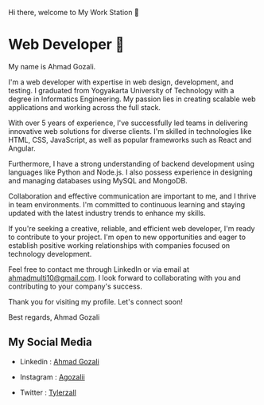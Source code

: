 Hi there, welcome to My Work Station 👋

# Web Developer 🚩

My name is Ahmad Gozali.

I'm a web developer with expertise in web design, development, and testing. I graduated from Yogyakarta University of Technology with a degree in Informatics Engineering. My passion lies in creating scalable web applications and working across the full stack.

With over 5 years of experience, I've successfully led teams in delivering innovative web solutions for diverse clients. I'm skilled in technologies like HTML, CSS, JavaScript, as well as popular frameworks such as React and Angular.

Furthermore, I have a strong understanding of backend development using languages like Python and Node.js. I also possess experience in designing and managing databases using MySQL and MongoDB.

Collaboration and effective communication are important to me, and I thrive in team environments. I'm committed to continuous learning and staying updated with the latest industry trends to enhance my skills.

If you're seeking a creative, reliable, and efficient web developer, I'm ready to contribute to your project. I'm open to new opportunities and eager to establish positive working relationships with companies focused on technology development.

Feel free to contact me through LinkedIn or via email at ahmadmulti10@gmail.com. I look forward to collaborating with you and contributing to your company's success.

Thank you for visiting my profile. Let's connect soon!

Best regards,
Ahmad Gozali

## My Social Media

- Linkedin : [Ahmad Gozali](https://www.linkedin.com/in/ahmad-gozali/)
* Instagram : [Agozalii](https://www.instagram.com/agozalii/?hl=id)
+ Twitter : [Tylerzall](https://twitter.com/tylerzall)
